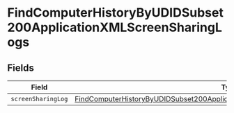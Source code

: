 # FindComputerHistoryByUDIDSubset200ApplicationXMLScreenSharingLogs


## Fields

| Field                                                                                                                                                                                             | Type                                                                                                                                                                                              | Required                                                                                                                                                                                          | Description                                                                                                                                                                                       |
| ------------------------------------------------------------------------------------------------------------------------------------------------------------------------------------------------- | ------------------------------------------------------------------------------------------------------------------------------------------------------------------------------------------------- | ------------------------------------------------------------------------------------------------------------------------------------------------------------------------------------------------- | ------------------------------------------------------------------------------------------------------------------------------------------------------------------------------------------------- |
| `screenSharingLog`                                                                                                                                                                                | [FindComputerHistoryByUDIDSubset200ApplicationXMLScreenSharingLogsScreenSharingLog](../../models/operations/findcomputerhistorybyudidsubset200applicationxmlscreensharinglogsscreensharinglog.md) | :heavy_minus_sign:                                                                                                                                                                                | N/A                                                                                                                                                                                               |